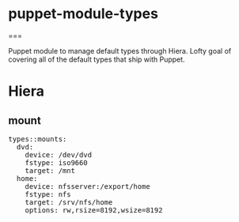 # puppet-module-types
===

Puppet module to manage default types through Hiera. Lofty goal of covering all
of the default types that ship with Puppet.

# Hiera

## mount
<pre>
types::mounts:
  dvd:
    device: /dev/dvd
    fstype: iso9660
    target: /mnt
  home:
    device: nfsserver:/export/home
    fstype: nfs
    target: /srv/nfs/home
    options: rw,rsize=8192,wsize=8192
</pre>
